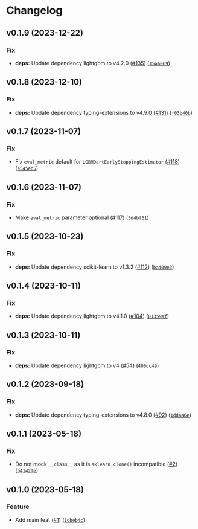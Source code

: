 # Changelog

<!--next-version-placeholder-->

## v0.1.9 (2023-12-22)

### Fix

* **deps:** Update dependency lightgbm to v4.2.0 ([#135](https://github.com/34j/lightgbm-callbacks/issues/135)) ([`15aa069`](https://github.com/34j/lightgbm-callbacks/commit/15aa069c25f59de4b8e91ab966532ccfe59aaa21))

## v0.1.8 (2023-12-10)

### Fix

* **deps:** Update dependency typing-extensions to v4.9.0 ([#131](https://github.com/34j/lightgbm-callbacks/issues/131)) ([`f03b40b`](https://github.com/34j/lightgbm-callbacks/commit/f03b40b996f6b774052f6791a788b812d5e2d944))

## v0.1.7 (2023-11-07)

### Fix

* Fix `eval_metric` default for `LGBMDartEarlyStoppingEstimator` ([#118](https://github.com/34j/lightgbm-callbacks/issues/118)) ([`e545ed5`](https://github.com/34j/lightgbm-callbacks/commit/e545ed5979b65307d0571affbfb0661eb588145b))

## v0.1.6 (2023-11-07)

### Fix

* Make `eval_metric` parameter optional ([#117](https://github.com/34j/lightgbm-callbacks/issues/117)) ([`5d4bf61`](https://github.com/34j/lightgbm-callbacks/commit/5d4bf6131a6fc0fe5f52323d82f1df5ee602ecf6))

## v0.1.5 (2023-10-23)

### Fix

* **deps:** Update dependency scikit-learn to v1.3.2 ([#112](https://github.com/34j/lightgbm-callbacks/issues/112)) ([`ba409e3`](https://github.com/34j/lightgbm-callbacks/commit/ba409e3c4882c7598240df868c4c037b8a7126d2))

## v0.1.4 (2023-10-11)

### Fix

* **deps:** Update dependency lightgbm to v4.1.0 ([#104](https://github.com/34j/lightgbm-callbacks/issues/104)) ([`01359af`](https://github.com/34j/lightgbm-callbacks/commit/01359af92174fd5c60021f6faf73ba4a952b2606))

## v0.1.3 (2023-10-11)

### Fix

* **deps:** Update dependency lightgbm to v4 ([#54](https://github.com/34j/lightgbm-callbacks/issues/54)) ([`400dc49`](https://github.com/34j/lightgbm-callbacks/commit/400dc49c2d59f3b8a01508eb8bea65a8c60d80d2))

## v0.1.2 (2023-09-18)

### Fix

* **deps:** Update dependency typing-extensions to v4.8.0 ([#92](https://github.com/34j/lightgbm-callbacks/issues/92)) ([`1ddaa6e`](https://github.com/34j/lightgbm-callbacks/commit/1ddaa6ee6e864a32cf93ad59aec423eb9943473f))

## v0.1.1 (2023-05-18)
### Fix
* Do not mock `__class__` as it is `sklearn.clone()` incompatible ([#2](https://github.com/34j/lightgbm-callbacks/issues/2)) ([`b4142fe`](https://github.com/34j/lightgbm-callbacks/commit/b4142fe34fac00bc46527b49ab667e817222927d))

## v0.1.0 (2023-05-18)
### Feature
* Add main feat ([#1](https://github.com/34j/lightgbm-callbacks/issues/1)) ([`1dbeb4c`](https://github.com/34j/lightgbm-callbacks/commit/1dbeb4cd5d7153cc1bf940520f143c7f4be0a6c2))
